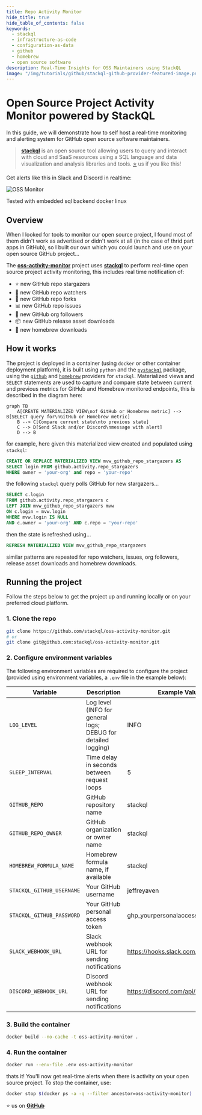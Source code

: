 ```yaml
---
title: Repo Activity Monitor
hide_title: true
hide_table_of_contents: false
keywords:
  - stackql
  - infrastructure-as-code
  - configuration-as-data
  - github
  - homebrew
  - open source software
description: Real-Time Insights for OSS Maintainers using StackQL
image: "/img/tutorials/github/stackql-github-provider-featured-image.png"
---
```


# Open Source Project Activity Monitor powered by StackQL

In this guide, we will demonstrate how to self host a real-time monitoring and alerting system for GitHub open source software maintainers.  

> [__stackql__](https://github.com/stackql/stackql) is an open source tool allowing users to query and interact with cloud and SaaS resources using a SQL language and data visualization and analysis libraries and tools. [⭐](https://github.com/stackql/stackql) us if you like this!

Get alerts like this in Slack and Discord in realtime:

![OSS Monitor](/img/tutorials/github/oss-activity-monitor.png)

Tested with <span class="tutorial_tested_on">embedded sql backend</span> <span class="tutorial_tested_on">docker</span> <span class="tutorial_tested_on">linux</span> 

## Overview

When I looked for tools to monitor our open source project, I found most of them didn't work as advertised or didn't work at all (in the case of thrid part apps in GitHub), so I built our own which you could launch and use on your open source GitHub project...  

The [__oss-activity-monitor__](https://github.com/stackql/oss-activity-monitor) project uses [__stackql__](https://github.com/stackql/stackql) to perform real-time open source project activity monitoring, this includes real time notification of:

- ⭐ new GitHub repo stargazers
- 👀 new GitHub repo watchers
- 🍴 new GitHub repo forks
- 📊 new GitHub repo issues
- 🙋 new GitHub org followers
- 📦 new GitHub release asset downloads
- 🍺 new homebrew downloads

## How it works

The project is deployed in a container (using `docker` or other container deployment platform), it is built using `python` and the [`pystackql`](https://pystackql.readthedocs.io/en/latest/intro.html) package, using the [`github`](https://github.stackql.io/providers/github/) and [`homebrew`](https://homebrew.stackql.io/providers/homebrew) providers for `stackql`.  Materialized views and `SELECT` statements are used to capture and compare state between current and previous metrics for GitHub and Homebrew monitored endpoints, this is described in the diagram here:  

```mermaid
graph TB
    A[CREATE MATERIALIZED VIEW\nof GitHub or Homebrew metric] --> B[SELECT query for\nGitHub or Homebrew metric]
    B --> C[Compare current state\nto previous state]
    C --> D[Send Slack and/or Discord\nmessage with alert]
    D --> B
```
for example, here given this materialized view created and populated using `stackql`:  

```sql
CREATE OR REPLACE MATERIALIZED VIEW mvw_github_repo_stargazers AS 
SELECT login FROM github.activity.repo_stargazers
WHERE owner = 'your-org' and repo = 'your-repo'
```

the following `stackql` query polls GitHub for new stargazers...

```sql
SELECT c.login
FROM github.activity.repo_stargazers c
LEFT JOIN mvw_github_repo_stargazers mvw
ON c.login = mvw.login
WHERE mvw.login IS NULL
AND c.owner = 'your-org' AND c.repo = 'your-repo'
```

then the state is refreshed using...

```sql
REFRESH MATERIALIZED VIEW mvw_github_repo_stargazers
```

similar patterns are repeated for repo watchers, issues, org followers, release asset downloads and homebrew downloads.

## Running the project

Follow the steps below to get the project up and running locally or on your preferred cloud platform.  

### 1. Clone the repo

```bash
git clone https://github.com/stackql/oss-activity-monitor.git
# or 
git clone git@github.com:stackql/oss-activity-monitor.git
```

### 2. Configure environment variables

The following environment variables are required to configure the project (provided using environment variables, a `.env` file in the example below):  

| Variable                   | Description                                                                       | Example Value                                    |
|----------------------------|-----------------------------------------------------------------------------------|--------------------------------------------------|
| `LOG_LEVEL`                | Log level (INFO for general logs; DEBUG for detailed logging)                     | INFO                                             |
| `SLEEP_INTERVAL`           | Time delay in seconds between request loops                                       | 5                                                |
| `GITHUB_REPO`              | GitHub repository name                                                            | stackql                                          |
| `GITHUB_REPO_OWNER`        | GitHub organization or owner name                                                 | stackql                                          |
| `HOMEBREW_FORMULA_NAME`    | Homebrew formula name, if available                                               | stackql                                          |
| `STACKQL_GITHUB_USERNAME`  | Your GitHub username                                                              | jeffreyaven                                      |
| `STACKQL_GITHUB_PASSWORD`  | Your GitHub personal access token                                                 | ghp_yourpersonalaccesstoken                      |
| `SLACK_WEBHOOK_URL`        | Slack webhook URL for sending notifications                                       | https://hooks.slack.com/services/...             |
| `DISCORD_WEBHOOK_URL`      | Discord webhook URL for sending notifications                                     | https://discord.com/api/webhooks/...             |

### 3. Build the container

```bash
docker build --no-cache -t oss-activity-monitor .
```

### 4. Run the container

```bash
docker run --env-file .env oss-activity-monitor
```

thats it!  You'll now get real-time alerts when there is activity on your open source project.  To stop the container, use:  

```bash
docker stop $(docker ps -a -q --filter ancestor=oss-activity-monitor)
```

⭐ us on [__GitHub__](https://github.com/stackql/stackql)